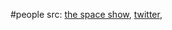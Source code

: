 #people 
src: [the space show](https://www.thespaceshow.com), [twitter](https://twitter.com/SpaceShow), 
